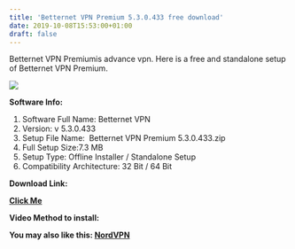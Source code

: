 ```yaml
---
title: 'Betternet VPN Premium 5.3.0.433 free download'
date: 2019-10-08T15:53:00+01:00
draft: false
---
```


Betternet VPN Premiumis advance vpn. Here is a free and standalone setup of Betternet VPN Premium.  
  
  

[![](https://1.bp.blogspot.com/-CbbjqLxtYqY/XZyiGkBjzfI/AAAAAAAAAXs/9SG1hJGvlboqUBYRgc57SuhkFOOIdxObwCLcBGAsYHQ/s320/logo%2Bframe1.jpg)](https://1.bp.blogspot.com/-CbbjqLxtYqY/XZyiGkBjzfI/AAAAAAAAAXs/9SG1hJGvlboqUBYRgc57SuhkFOOIdxObwCLcBGAsYHQ/s1600/logo%2Bframe1.jpg)

  

  

**Software Info:**

1.  Software Full Name: Betternet VPN
2.  Version: v 5.3.0.433
3.  Setup File Name:  Betternet VPN Premium 5.3.0.433.zip
4.  Full Setup Size:7.3 MB
5.  Setup Type: Offline Installer / Standalone Setup
6.  Compatibility Architecture: 32 Bit / 64 Bit

**Download Link:**

**[Click Me](https://mega.nz/#!7KJA2IgJ!HUmI5WfAoT8fuDZFecSUneS30qCTmUAQpXXJDGU_E1w)**

**Video Method to install:**  
  
  

**You may also like this: [NordVPN](https://pcappsstock.blogspot.com/2019/10/nordvpn-free-download.html)**